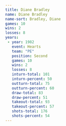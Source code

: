 ```yaml
---
title: Diane Bradley
name: Diane Bradley
name-sort: Bradley, Diane
games: 10
wins: 2
losses: 8
years:
 - year: 1982
   event: Hearts
   team: "PE"
   position: Second
   games: 10
   wins: 2
   losses: 8
   inturn-total: 101
   inturn-percent: 50
   outturn-total: 75
   outturn-percent: 60
   draw-total: 83
   draw-percent: 51
   takeout-total: 93
   takeout-percent: 57
   shots-total: 176
   shots-percent: 54
---
```

